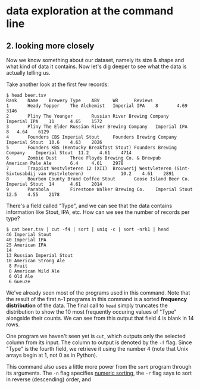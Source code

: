 # data exploration at the command line
## 2. looking more closely

Now we know something about our dataset, namely its size & shape and what kind
of data it contains. Now let's dig deeper to see what the data is actually
telling us.

Take another look at the first few records:

    $ head beer.tsv
    Rank    Name    Brewery Type    ABV     WR      Reviews
    1       Heady Topper    The Alchemist   Imperial IPA    8       4.69    3146
    2       Pliny The Younger       Russian River Brewing Company   Imperial IPA    11      4.65    1572
    3       Pliny The Elder Russian River Brewing Company   Imperial IPA    8   4.64    6129
    4       Founders CBS Imperial Stout     Founders Brewing Company    Imperial Stout  10.6    4.63    2026
    5       Founders KBS (Kentucky Breakfast Stout) Founders Brewing Company    Imperial Stout  11.2    4.61    4714
    6       Zombie Dust     Three Floyds Brewing Co. & Brewpub      American Pale Ale       6.4     4.61    2978
    7       Trappist Westvleteren 12 (XII)  Brouwerij Westvleteren (Sint-Sixtusabdij van Westvleteren)              10.2    4.61    2891
    8       Bourbon County Brand Coffee Stout       Goose Island Beer Co.   Imperial Stout  14      4.61    2014
    9       Parabola        Firestone Walker Brewing Co.    Imperial Stout  12.5    4.55    2178 

There's a field called "Type", and we can see that the data contains
information like Stout, IPA, etc. How can we see the number of records per
type?

    $ cat beer.tsv | cut -f4 | sort | uniq -c | sort -nrk1 | head
    46 Imperial Stout
    40 Imperial IPA
    25 American IPA
    14
    13 Russian Imperial Stout
    10 American Strong Ale
     8 Fruit
     8 American Wild Ale
     6 Old Ale
     6 Gueuze

We've already seen most of the programs used in this command. Note that the
result of the first n-1 programs in this command is a sorted **frequency
distribution** of the data. The final call to `head` simply truncates the
distribution to show the 10 most frequently occuring values of "Type"
alongside their counts. We can see from this output that field 4 is blank in 14
rows.

One program we haven't seen yet is `cut`, which outputs only the selected column
from its input. The column to output is denoted by the `-f` flag. Since "Type" is
the fourth field, we retrieve it using the number 4 (note that Unix arrays begin
at 1, not 0 as in Python).

This command also uses a little more power from the `sort` program through its
arguments. The `-n` flag specifies
[numeric sorting](http://stackoverflow.com/questions/4856030/linux-command-sort-according-to-fields-numerical-value),
the `-r` flag says to sort in reverse (descending) order, and 
















